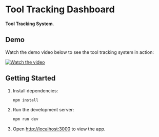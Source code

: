# Tool Tracking Dashboard

**Tool Tracking System**.

## Demo

Watch the demo video below to see the tool tracking system in action:


[![Watch the video](https://via.placeholder.com/600x400.png?text=Demo+Video)](./demo.mp4)


## Getting Started

1. Install dependencies:
   ```bash
   npm install
   ```

2. Run the development server:
   ```bash
   npm run dev
   ```

3. Open [http://localhost:3000](http://localhost:3000) to view the app.

